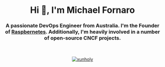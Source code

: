 <h1 align="center">Hi 👋, I'm Michael Fornaro</h1>
<h3 align="center">A passionate DevOps Engineer from Australia. I'm the Founder of <a target="_blank" href="https://github.com/raspbernetes">Raspbernetes</a>. Additionally, I'm heavily involved in a number of open-source CNCF projects.
</h3>
  <br />
  <br />
<div align="center">
  <a target="_blank" href="https://github.com/xunholy">
    <img src="https://github-readme-stats.vercel.app/api?username=xunholy&show_icons=true&locale=en&theme=dark" alt="xunholy" />
  </a>
</div>
